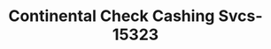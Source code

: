 ---
f_zip-code: 91402
f_state-code: CA
title: Continental Check Cashing Svcs-15323
f_phone: 818-830-1400
f_city-only: Panorama City
f_address: 9100 Van Nuys Blvd Panorama City
f_location-unique-id: '15323'
slug: continental-check-cashing-svcs-15323
updated-on: '2024-05-30T13:46:58.046Z'
created-on: '2024-05-30T13:36:59.803Z'
published-on: '2024-05-30T13:54:32.469Z'
f_city-state: cms/city/panorama-city-ca.md
f_company: cms/company/continental-check-cashing-svcs.md
f_state: cms/state/california.md
layout: '[payday-loan].html'
tags: payday-loan
---